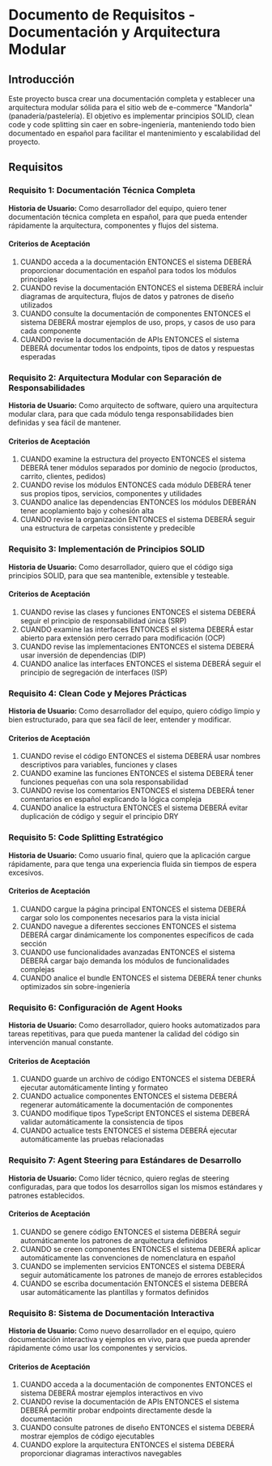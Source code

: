 # Documento de Requisitos - Documentación y Arquitectura Modular

## Introducción

Este proyecto busca crear una documentación completa y establecer una arquitectura modular sólida para el sitio web de e-commerce "Mandorla" (panadería/pastelería). El objetivo es implementar principios SOLID, clean code y code splitting sin caer en sobre-ingeniería, manteniendo todo bien documentado en español para facilitar el mantenimiento y escalabilidad del proyecto.

## Requisitos

### Requisito 1: Documentación Técnica Completa

**Historia de Usuario:** Como desarrollador del equipo, quiero tener documentación técnica completa en español, para que pueda entender rápidamente la arquitectura, componentes y flujos del sistema.

#### Criterios de Aceptación

1. CUANDO acceda a la documentación ENTONCES el sistema DEBERÁ proporcionar documentación en español para todos los módulos principales
2. CUANDO revise la documentación ENTONCES el sistema DEBERÁ incluir diagramas de arquitectura, flujos de datos y patrones de diseño utilizados
3. CUANDO consulte la documentación de componentes ENTONCES el sistema DEBERÁ mostrar ejemplos de uso, props, y casos de uso para cada componente
4. CUANDO revise la documentación de APIs ENTONCES el sistema DEBERÁ documentar todos los endpoints, tipos de datos y respuestas esperadas

### Requisito 2: Arquitectura Modular con Separación de Responsabilidades

**Historia de Usuario:** Como arquitecto de software, quiero una arquitectura modular clara, para que cada módulo tenga responsabilidades bien definidas y sea fácil de mantener.

#### Criterios de Aceptación

1. CUANDO examine la estructura del proyecto ENTONCES el sistema DEBERÁ tener módulos separados por dominio de negocio (productos, carrito, clientes, pedidos)
2. CUANDO revise los módulos ENTONCES cada módulo DEBERÁ tener sus propios tipos, servicios, componentes y utilidades
3. CUANDO analice las dependencias ENTONCES los módulos DEBERÁN tener acoplamiento bajo y cohesión alta
4. CUANDO revise la organización ENTONCES el sistema DEBERÁ seguir una estructura de carpetas consistente y predecible

### Requisito 3: Implementación de Principios SOLID

**Historia de Usuario:** Como desarrollador, quiero que el código siga principios SOLID, para que sea mantenible, extensible y testeable.

#### Criterios de Aceptación

1. CUANDO revise las clases y funciones ENTONCES el sistema DEBERÁ seguir el principio de responsabilidad única (SRP)
2. CUANDO examine las interfaces ENTONCES el sistema DEBERÁ estar abierto para extensión pero cerrado para modificación (OCP)
3. CUANDO revise las implementaciones ENTONCES el sistema DEBERÁ usar inversión de dependencias (DIP)
4. CUANDO analice las interfaces ENTONCES el sistema DEBERÁ seguir el principio de segregación de interfaces (ISP)

### Requisito 4: Clean Code y Mejores Prácticas

**Historia de Usuario:** Como desarrollador del equipo, quiero código limpio y bien estructurado, para que sea fácil de leer, entender y modificar.

#### Criterios de Aceptación

1. CUANDO revise el código ENTONCES el sistema DEBERÁ usar nombres descriptivos para variables, funciones y clases
2. CUANDO examine las funciones ENTONCES el sistema DEBERÁ tener funciones pequeñas con una sola responsabilidad
3. CUANDO revise los comentarios ENTONCES el sistema DEBERÁ tener comentarios en español explicando la lógica compleja
4. CUANDO analice la estructura ENTONCES el sistema DEBERÁ evitar duplicación de código y seguir el principio DRY

### Requisito 5: Code Splitting Estratégico

**Historia de Usuario:** Como usuario final, quiero que la aplicación cargue rápidamente, para que tenga una experiencia fluida sin tiempos de espera excesivos.

#### Criterios de Aceptación

1. CUANDO cargue la página principal ENTONCES el sistema DEBERÁ cargar solo los componentes necesarios para la vista inicial
2. CUANDO navegue a diferentes secciones ENTONCES el sistema DEBERÁ cargar dinámicamente los componentes específicos de cada sección
3. CUANDO use funcionalidades avanzadas ENTONCES el sistema DEBERÁ cargar bajo demanda los módulos de funcionalidades complejas
4. CUANDO analice el bundle ENTONCES el sistema DEBERÁ tener chunks optimizados sin sobre-ingeniería

### Requisito 6: Configuración de Agent Hooks

**Historia de Usuario:** Como desarrollador, quiero hooks automatizados para tareas repetitivas, para que pueda mantener la calidad del código sin intervención manual constante.

#### Criterios de Aceptación

1. CUANDO guarde un archivo de código ENTONCES el sistema DEBERÁ ejecutar automáticamente linting y formateo
2. CUANDO actualice componentes ENTONCES el sistema DEBERÁ regenerar automáticamente la documentación de componentes
3. CUANDO modifique tipos TypeScript ENTONCES el sistema DEBERÁ validar automáticamente la consistencia de tipos
4. CUANDO actualice tests ENTONCES el sistema DEBERÁ ejecutar automáticamente las pruebas relacionadas

### Requisito 7: Agent Steering para Estándares de Desarrollo

**Historia de Usuario:** Como líder técnico, quiero reglas de steering configuradas, para que todos los desarrollos sigan los mismos estándares y patrones establecidos.

#### Criterios de Aceptación

1. CUANDO se genere código ENTONCES el sistema DEBERÁ seguir automáticamente los patrones de arquitectura definidos
2. CUANDO se creen componentes ENTONCES el sistema DEBERÁ aplicar automáticamente las convenciones de nomenclatura en español
3. CUANDO se implementen servicios ENTONCES el sistema DEBERÁ seguir automáticamente los patrones de manejo de errores establecidos
4. CUANDO se escriba documentación ENTONCES el sistema DEBERÁ usar automáticamente las plantillas y formatos definidos

### Requisito 8: Sistema de Documentación Interactiva

**Historia de Usuario:** Como nuevo desarrollador en el equipo, quiero documentación interactiva y ejemplos en vivo, para que pueda aprender rápidamente cómo usar los componentes y servicios.

#### Criterios de Aceptación

1. CUANDO acceda a la documentación de componentes ENTONCES el sistema DEBERÁ mostrar ejemplos interactivos en vivo
2. CUANDO revise la documentación de APIs ENTONCES el sistema DEBERÁ permitir probar endpoints directamente desde la documentación
3. CUANDO consulte patrones de diseño ENTONCES el sistema DEBERÁ mostrar ejemplos de código ejecutables
4. CUANDO explore la arquitectura ENTONCES el sistema DEBERÁ proporcionar diagramas interactivos navegables